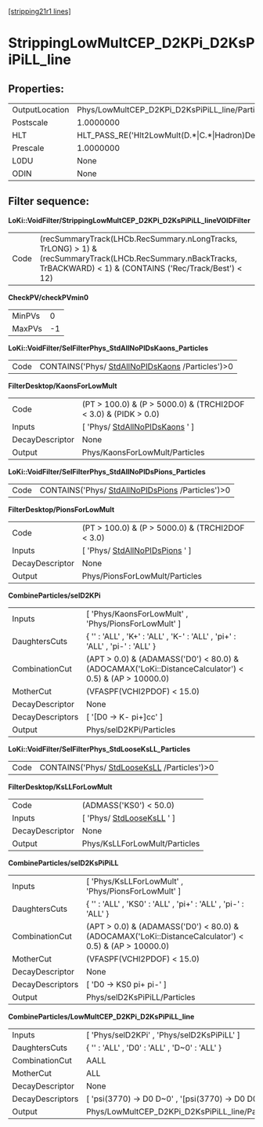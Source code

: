 [[stripping21r1 lines]](./stripping21r1-index)

# StrippingLowMultCEP_D2KPi_D2KsPiPiLL_line

## Properties:

|                |                                                        |
|----------------|--------------------------------------------------------|
| OutputLocation | Phys/LowMultCEP_D2KPi_D2KsPiPiLL_line/Particles        |
| Postscale      | 1.0000000                                              |
| HLT            | HLT_PASS_RE('Hlt2LowMult(D.\*\|C.\*\|Hadron)Decision') |
| Prescale       | 1.0000000                                              |
| L0DU           | None                                                   |
| ODIN           | None                                                   |

## Filter sequence:

**LoKi::VoidFilter/StrippingLowMultCEP_D2KPi_D2KsPiPiLL_lineVOIDFilter**

|      |                                                                                                                                                                     |
|------|---------------------------------------------------------------------------------------------------------------------------------------------------------------------|
| Code | (recSummaryTrack(LHCb.RecSummary.nLongTracks, TrLONG) \> 1) & (recSummaryTrack(LHCb.RecSummary.nBackTracks, TrBACKWARD) \< 1) & (CONTAINS ('Rec/Track/Best') \< 12) |

**CheckPV/checkPVmin0**

|        |     |
|--------|-----|
| MinPVs | 0   |
| MaxPVs | -1  |

**LoKi::VoidFilter/SelFilterPhys_StdAllNoPIDsKaons_Particles**

|      |                                                                                        |
|------|----------------------------------------------------------------------------------------|
| Code | CONTAINS('Phys/ [StdAllNoPIDsKaons](./stripping21r1-stdallnopidskaons) /Particles')\>0 |

**FilterDesktop/KaonsForLowMult**

|                 |                                                                       |
|-----------------|-----------------------------------------------------------------------|
| Code            | (PT \> 100.0) & (P \> 5000.0) & (TRCHI2DOF \< 3.0) & (PIDK \> 0.0)    |
| Inputs          | [ 'Phys/ [StdAllNoPIDsKaons](./stripping21r1-stdallnopidskaons) ' ] |
| DecayDescriptor | None                                                                  |
| Output          | Phys/KaonsForLowMult/Particles                                        |

**LoKi::VoidFilter/SelFilterPhys_StdAllNoPIDsPions_Particles**

|      |                                                                                        |
|------|----------------------------------------------------------------------------------------|
| Code | CONTAINS('Phys/ [StdAllNoPIDsPions](./stripping21r1-stdallnopidspions) /Particles')\>0 |

**FilterDesktop/PionsForLowMult**

|                 |                                                                       |
|-----------------|-----------------------------------------------------------------------|
| Code            | (PT \> 100.0) & (P \> 5000.0) & (TRCHI2DOF \< 3.0)                    |
| Inputs          | [ 'Phys/ [StdAllNoPIDsPions](./stripping21r1-stdallnopidspions) ' ] |
| DecayDescriptor | None                                                                  |
| Output          | Phys/PionsForLowMult/Particles                                        |

**CombineParticles/selD2KPi**

|                  |                                                                                                          |
|------------------|----------------------------------------------------------------------------------------------------------|
| Inputs           | [ 'Phys/KaonsForLowMult' , 'Phys/PionsForLowMult' ]                                                    |
| DaughtersCuts    | { '' : 'ALL' , 'K+' : 'ALL' , 'K-' : 'ALL' , 'pi+' : 'ALL' , 'pi-' : 'ALL' }                             |
| CombinationCut   | (APT \> 0.0) & (ADAMASS('D0') \< 80.0) & (ADOCAMAX('LoKi::DistanceCalculator') \< 0.5) & (AP \> 10000.0) |
| MotherCut        | (VFASPF(VCHI2PDOF) \< 15.0)                                                                              |
| DecayDescriptor  | None                                                                                                     |
| DecayDescriptors | [ '[D0 -\> K- pi+]cc' ]                                                                              |
| Output           | Phys/selD2KPi/Particles                                                                                  |

**LoKi::VoidFilter/SelFilterPhys_StdLooseKsLL_Particles**

|      |                                                                              |
|------|------------------------------------------------------------------------------|
| Code | CONTAINS('Phys/ [StdLooseKsLL](./stripping21r1-stdlooseksll) /Particles')\>0 |

**FilterDesktop/KsLLForLowMult**

|                 |                                                             |
|-----------------|-------------------------------------------------------------|
| Code            | (ADMASS('KS0') \< 50.0)                                     |
| Inputs          | [ 'Phys/ [StdLooseKsLL](./stripping21r1-stdlooseksll) ' ] |
| DecayDescriptor | None                                                        |
| Output          | Phys/KsLLForLowMult/Particles                               |

**CombineParticles/selD2KsPiPiLL**

|                  |                                                                                                          |
|------------------|----------------------------------------------------------------------------------------------------------|
| Inputs           | [ 'Phys/KsLLForLowMult' , 'Phys/PionsForLowMult' ]                                                     |
| DaughtersCuts    | { '' : 'ALL' , 'KS0' : 'ALL' , 'pi+' : 'ALL' , 'pi-' : 'ALL' }                                           |
| CombinationCut   | (APT \> 0.0) & (ADAMASS('D0') \< 80.0) & (ADOCAMAX('LoKi::DistanceCalculator') \< 0.5) & (AP \> 10000.0) |
| MotherCut        | (VFASPF(VCHI2PDOF) \< 15.0)                                                                              |
| DecayDescriptor  | None                                                                                                     |
| DecayDescriptors | [ 'D0 -\> KS0 pi+ pi-' ]                                                                               |
| Output           | Phys/selD2KsPiPiLL/Particles                                                                             |

**CombineParticles/LowMultCEP_D2KPi_D2KsPiPiLL_line**

|                  |                                                             |
|------------------|-------------------------------------------------------------|
| Inputs           | [ 'Phys/selD2KPi' , 'Phys/selD2KsPiPiLL' ]                |
| DaughtersCuts    | { '' : 'ALL' , 'D0' : 'ALL' , 'D\~0' : 'ALL' }              |
| CombinationCut   | AALL                                                        |
| MotherCut        | ALL                                                         |
| DecayDescriptor  | None                                                        |
| DecayDescriptors | [ 'psi(3770) -\> D0 D\~0' , '[psi(3770) -\> D0 D0]cc' ] |
| Output           | Phys/LowMultCEP_D2KPi_D2KsPiPiLL_line/Particles             |
